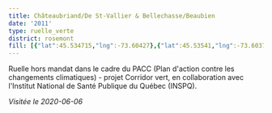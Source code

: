 ```yaml
---
title: Châteaubriand/De St-Vallier & Bellechasse/Beaubien
date: '2011'
type: ruelle_verte
district: rosemont
fill: [{"lat":45.534715,"lng":-73.60427},{"lat":45.53541,"lng":-73.603728},{"lat":45.533997,"lng":-73.600601},{"lat":45.533317,"lng":-73.601213}]
---
```


Ruelle hors mandat dans le cadre du PACC (Plan d'action contre les changements climatiques) - projet Corridor vert, en collaboration avec l'Institut National de Santé Publique du Québec (INSPQ).

_Visitée le 2020-06-06_
